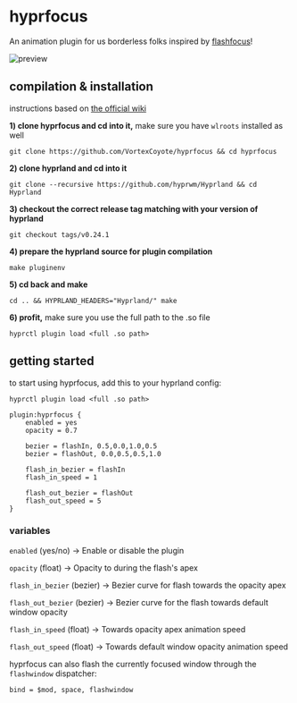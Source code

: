 # hyprfocus

An animation plugin for us borderless folks inspired by [flashfocus](https://github.com/fennerm/flashfocus)!

![preview](hyprfocus.gif)

## compilation & installation

instructions based on [the official wiki](https://wiki.hyprland.org/Plugins/Using-Plugins/#compiling-official-plugins)

**1) clone hyprfocus and cd into it,** make sure you have `wlroots` installed as well

`git clone https://github.com/VortexCoyote/hyprfocus && cd hyprfocus`

**2) clone hyprland and cd into it**

`git clone --recursive https://github.com/hyprwm/Hyprland && cd Hyprland`

**3) checkout the correct release tag matching with your version of hyprland**

`git checkout tags/v0.24.1`

**4) prepare the hyprland source for plugin compilation**

`make pluginenv`

**5) cd back and make**

`cd .. && HYPRLAND_HEADERS="Hyprland/" make`

**6) profit,** make sure you use the full path to the .so file

`hyprctl plugin load <full .so path>`


## getting started

to start using hyprfocus, add this to your hyprland config:
```
hyprctl plugin load <full .so path>

plugin:hyprfocus {
    enabled = yes
    opacity = 0.7

    bezier = flashIn, 0.5,0.0,1.0,0.5
    bezier = flashOut, 0.0,0.5,0.5,1.0

    flash_in_bezier = flashIn
    flash_in_speed = 1

    flash_out_bezier = flashOut
    flash_out_speed = 5
}
```

### variables

`enabled` (yes/no) -> Enable or disable the plugin

`opacity` (float) -> Opacity to during the flash's apex

`flash_in_bezier` (bezier) -> Bezier curve for flash towards the opacity apex

`flash_out_bezier` (bezier) -> Bezier curve for the flash towards default window opacity

`flash_in_speed` (float) -> Towards opacity apex animation speed

`flash_out_speed` (float) -> Towards default window opacity animation speed


hyprfocus can also flash the currently focused window through the `flashwindow` dispatcher:
```
bind = $mod, space, flashwindow
```
